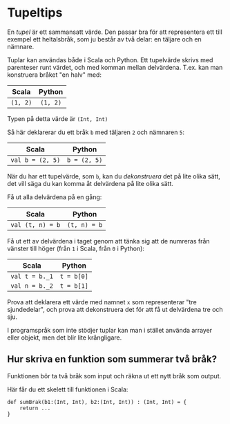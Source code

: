Tupeltips
=========

En *tupel* är ett sammansatt värde. Den passar bra för att representera ett till exempel ett heltalsbråk, som ju består av två delar: en täljare och en nämnare.

Tuplar kan användas både i Scala och Python. Ett tupelvärde skrivs med parenteser runt värdet, och med komman mellan delvärdena. T.ex. kan man konstruera bråket "en halv" med:

| Scala  | Python |
|:------:|:------:|
|`(1, 2)`|`(1, 2)`|


Typen på detta värde är `(Int, Int)`

Så här deklarerar du ett bråk `b` med täljaren `2` och nämnaren `5`:

| Scala          | Python       |
|:--------------:|:------------:|
|`val b = (2, 5)`|`b = (2, 5)`  |

När du har ett tupelvärde, som `b`, kan du *dekonstruera* det på lite olika sätt, det vill säga du kan komma åt delvärdena på lite olika sätt.

Få ut alla delvärdena på en gång:

| Scala              | Python       |
|:------------------:|:------------:|
|`val (t, n) = b`    |`(t, n) = b`  |

Få ut ett av delvärdena i taget genom att tänka sig att de numreras från vänster till höger (från `1` i Scala, från `0` i Python):

| Scala              | Python       |
|:------------------:|:------------:|
|`val t = b._1`      |`t = b[0]`    |
|`val n = b._2`      |`t = b[1]`    |


Prova att deklarera ett värde med namnet `x` som representerar "tre sjundedelar", och prova att dekonstruera det för att få ut delvärdena tre och sju.

I programspråk som inte stödjer tuplar kan man i stället använda arrayer eller objekt, men det blir lite krångligare.

Hur skriva en funktion som summerar två bråk?
---------------------------------------------

Funktionen bör ta två bråk som input och räkna ut ett nytt bråk som output.

Här får du ett skelett till funktionen i Scala:

    def sumBrak(b1:(Int, Int), b2:(Int, Int)) : (Int, Int) = {
        return ...
    }
